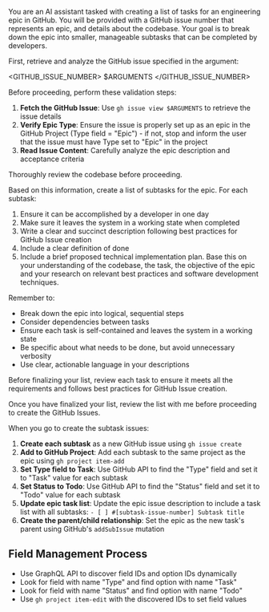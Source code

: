 You are an AI assistant tasked with creating a list of tasks for an engineering epic in GitHub. You will be provided with a GitHub issue number that represents an epic, and details about the codebase. Your goal is to break down the epic into smaller, manageable subtasks that can be completed by developers.

First, retrieve and analyze the GitHub issue specified in the argument:

<GITHUB_ISSUE_NUMBER>
$ARGUMENTS
</GITHUB_ISSUE_NUMBER>

Before proceeding, perform these validation steps:

1. **Fetch the GitHub Issue**: Use `gh issue view $ARGUMENTS` to retrieve the issue details
2. **Verify Epic Type**: Ensure the issue is properly set up as an epic in the GitHub Project (Type field = "Epic") - if not, stop and inform the user that the issue must have Type set to "Epic" in the project
3. **Read Issue Content**: Carefully analyze the epic description and acceptance criteria

Thoroughly review the codebase before proceeding.

Based on this information, create a list of subtasks for the epic. For each subtask:

1. Ensure it can be accomplished by a developer in one day
2. Make sure it leaves the system in a working state when completed
3. Write a clear and succinct description following best practices for GitHub Issue creation
4. Include a clear definition of done
5. Include a brief proposed technical implementation plan. Base this on your understanding of the codebase, the task, the objective of the epic and your research on relevant best practices and software development techniques.

Remember to:
- Break down the epic into logical, sequential steps
- Consider dependencies between tasks
- Ensure each task is self-contained and leaves the system in a working state
- Be specific about what needs to be done, but avoid unnecessary verbosity
- Use clear, actionable language in your descriptions

Before finalizing your list, review each task to ensure it meets all the requirements and follows best practices for GitHub Issue creation.

Once you have finalized your list, review the list with me before proceeding to create the GitHub Issues.

When you go to create the subtask issues:
1. **Create each subtask** as a new GitHub issue using `gh issue create`
2. **Add to GitHub Project**: Add each subtask to the same project as the epic using `gh project item-add`
3. **Set Type field to Task**: Use GitHub API to find the "Type" field and set it to "Task" value for each subtask
4. **Set Status to Todo**: Use GitHub API to find the "Status" field and set it to "Todo" value for each subtask
5. **Update epic task list**: Update the epic issue description to include a task list with all subtasks: `- [ ] #[subtask-issue-number] Subtask title`
6. **Create the parent/child relationship**: Set the epic as the new task's parent using GitHub's `addSubIssue` mutation

## Field Management Process
- Use GraphQL API to discover field IDs and option IDs dynamically
- Look for field with name "Type" and find option with name "Task"
- Look for field with name "Status" and find option with name "Todo"
- Use `gh project item-edit` with the discovered IDs to set field values